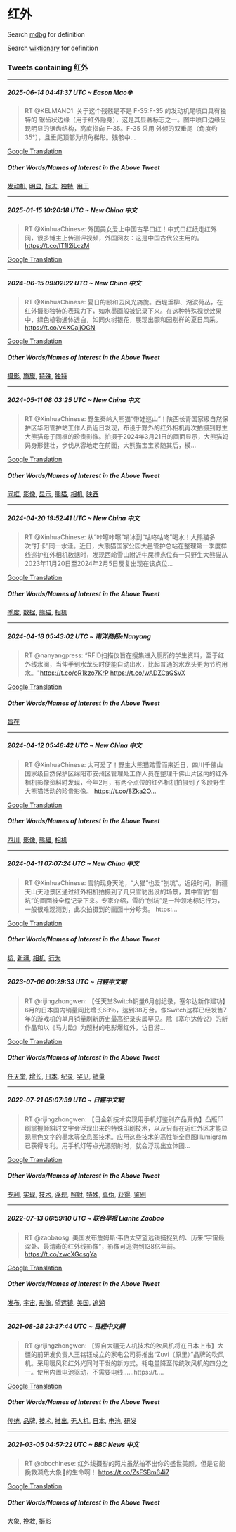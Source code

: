 # 红外

Search [mdbg](https://www.mdbg.net/chinese/dictionary?page=worddict&wdrst=0&wdqb=红外) for definition

Search [wiktionary](https://en.wiktionary.org/wiki/红外) for definition

### Tweets containing 红外

___
##### 2025-06-14 04:41:37 UTC ~ Eason Mao☢
> RT @KELMAND1: 关于这个残骸是不是 F-35:F-35 的发动机尾喷口具有独特的 锯齿状边缘（用于红外隐身），这是其显著标志之一。图中喷口边缘呈现明显的锯齿结构，高度指向 F-35。F-35 采用 外倾的双垂尾（角度约 35°），且垂尾顶部为切角梯形。残骸中…

[Google Translation](https://translate.google.com/?hi=en&tab=TT&sl=zh-CN&tl=en&op=translate&text=RT+%40KELMAND1%3A+%E5%85%B3%E4%BA%8E%E8%BF%99%E4%B8%AA%E6%AE%8B%E9%AA%B8%E6%98%AF%E4%B8%8D%E6%98%AF+F-35%3AF-35+%E7%9A%84%E5%8F%91%E5%8A%A8%E6%9C%BA%E5%B0%BE%E5%96%B7%E5%8F%A3%E5%85%B7%E6%9C%89%E7%8B%AC%E7%89%B9%E7%9A%84+%E9%94%AF%E9%BD%BF%E7%8A%B6%E8%BE%B9%E7%BC%98%EF%BC%88%E7%94%A8%E4%BA%8E%E7%BA%A2%E5%A4%96%E9%9A%90%E8%BA%AB%EF%BC%89%EF%BC%8C%E8%BF%99%E6%98%AF%E5%85%B6%E6%98%BE%E8%91%97%E6%A0%87%E5%BF%97%E4%B9%8B%E4%B8%80%E3%80%82%E5%9B%BE%E4%B8%AD%E5%96%B7%E5%8F%A3%E8%BE%B9%E7%BC%98%E5%91%88%E7%8E%B0%E6%98%8E%E6%98%BE%E7%9A%84%E9%94%AF%E9%BD%BF%E7%BB%93%E6%9E%84%EF%BC%8C%E9%AB%98%E5%BA%A6%E6%8C%87%E5%90%91+F-35%E3%80%82F-35+%E9%87%87%E7%94%A8+%E5%A4%96%E5%80%BE%E7%9A%84%E5%8F%8C%E5%9E%82%E5%B0%BE%EF%BC%88%E8%A7%92%E5%BA%A6%E7%BA%A6+35%C2%B0%EF%BC%89%EF%BC%8C%E4%B8%94%E5%9E%82%E5%B0%BE%E9%A1%B6%E9%83%A8%E4%B8%BA%E5%88%87%E8%A7%92%E6%A2%AF%E5%BD%A2%E3%80%82%E6%AE%8B%E9%AA%B8%E4%B8%AD%E2%80%A6)
##### Other Words/Names of Interest in the Above Tweet
[发动机](发动机.md), [明显](明显.md), [标志](标志.md), [独特](独特.md), [用于](用于.md)
___
##### 2025-01-15 10:20:18 UTC ~ New China 中文
> RT @XinhuaChinese: 外国美女爱上中国古早口红！中式口红纸走红外网，很多博主上传测评视频，外国网友：这是中国古代公主用的。 https://t.co/lT1l2iLczM

[Google Translation](https://translate.google.com/?hi=en&tab=TT&sl=zh-CN&tl=en&op=translate&text=RT+%40XinhuaChinese%3A+%E5%A4%96%E5%9B%BD%E7%BE%8E%E5%A5%B3%E7%88%B1%E4%B8%8A%E4%B8%AD%E5%9B%BD%E5%8F%A4%E6%97%A9%E5%8F%A3%E7%BA%A2%EF%BC%81%E4%B8%AD%E5%BC%8F%E5%8F%A3%E7%BA%A2%E7%BA%B8%E8%B5%B0%E7%BA%A2%E5%A4%96%E7%BD%91%EF%BC%8C%E5%BE%88%E5%A4%9A%E5%8D%9A%E4%B8%BB%E4%B8%8A%E4%BC%A0%E6%B5%8B%E8%AF%84%E8%A7%86%E9%A2%91%EF%BC%8C%E5%A4%96%E5%9B%BD%E7%BD%91%E5%8F%8B%EF%BC%9A%E8%BF%99%E6%98%AF%E4%B8%AD%E5%9B%BD%E5%8F%A4%E4%BB%A3%E5%85%AC%E4%B8%BB%E7%94%A8%E7%9A%84%E3%80%82+https%3A%2F%2Ft.co%2FlT1l2iLczM)
___
##### 2024-06-15 09:02:22 UTC ~ New China 中文
> RT @XinhuaChinese: 夏日的颐和园风光旖旎。西堤垂柳、湖波荷丛，在红外摄影独特的表现力下，如水墨画般被记录下来。在这种特殊视觉效果中，绿色植物通体透白，如同火树银花，展现出颐和园别样的夏日风采。 https://t.co/v4XCajjOGN

[Google Translation](https://translate.google.com/?hi=en&tab=TT&sl=zh-CN&tl=en&op=translate&text=RT+%40XinhuaChinese%3A+%E5%A4%8F%E6%97%A5%E7%9A%84%E9%A2%90%E5%92%8C%E5%9B%AD%E9%A3%8E%E5%85%89%E6%97%96%E6%97%8E%E3%80%82%E8%A5%BF%E5%A0%A4%E5%9E%82%E6%9F%B3%E3%80%81%E6%B9%96%E6%B3%A2%E8%8D%B7%E4%B8%9B%EF%BC%8C%E5%9C%A8%E7%BA%A2%E5%A4%96%E6%91%84%E5%BD%B1%E7%8B%AC%E7%89%B9%E7%9A%84%E8%A1%A8%E7%8E%B0%E5%8A%9B%E4%B8%8B%EF%BC%8C%E5%A6%82%E6%B0%B4%E5%A2%A8%E7%94%BB%E8%88%AC%E8%A2%AB%E8%AE%B0%E5%BD%95%E4%B8%8B%E6%9D%A5%E3%80%82%E5%9C%A8%E8%BF%99%E7%A7%8D%E7%89%B9%E6%AE%8A%E8%A7%86%E8%A7%89%E6%95%88%E6%9E%9C%E4%B8%AD%EF%BC%8C%E7%BB%BF%E8%89%B2%E6%A4%8D%E7%89%A9%E9%80%9A%E4%BD%93%E9%80%8F%E7%99%BD%EF%BC%8C%E5%A6%82%E5%90%8C%E7%81%AB%E6%A0%91%E9%93%B6%E8%8A%B1%EF%BC%8C%E5%B1%95%E7%8E%B0%E5%87%BA%E9%A2%90%E5%92%8C%E5%9B%AD%E5%88%AB%E6%A0%B7%E7%9A%84%E5%A4%8F%E6%97%A5%E9%A3%8E%E9%87%87%E3%80%82+https%3A%2F%2Ft.co%2Fv4XCajjOGN)
##### Other Words/Names of Interest in the Above Tweet
[摄影](摄影.md), [旖旎](旖旎.md), [特殊](特殊.md), [独特](独特.md)
___
##### 2024-05-11 08:03:25 UTC ~ New China 中文
> RT @XinhuaChinese: 野生秦岭大熊猫“带娃巡山”！陕西长青国家级自然保护区华阳管护站工作人员近日发现，布设于野外的红外相机再次拍摄到野生大熊猫母子同框的珍贵影像。拍摄于2024年3月21日的画面显示，大熊猫妈妈身形健壮，步伐从容地走在前面，大熊猫宝宝紧随其后，模…

[Google Translation](https://translate.google.com/?hi=en&tab=TT&sl=zh-CN&tl=en&op=translate&text=RT+%40XinhuaChinese%3A+%E9%87%8E%E7%94%9F%E7%A7%A6%E5%B2%AD%E5%A4%A7%E7%86%8A%E7%8C%AB%E2%80%9C%E5%B8%A6%E5%A8%83%E5%B7%A1%E5%B1%B1%E2%80%9D%EF%BC%81%E9%99%95%E8%A5%BF%E9%95%BF%E9%9D%92%E5%9B%BD%E5%AE%B6%E7%BA%A7%E8%87%AA%E7%84%B6%E4%BF%9D%E6%8A%A4%E5%8C%BA%E5%8D%8E%E9%98%B3%E7%AE%A1%E6%8A%A4%E7%AB%99%E5%B7%A5%E4%BD%9C%E4%BA%BA%E5%91%98%E8%BF%91%E6%97%A5%E5%8F%91%E7%8E%B0%EF%BC%8C%E5%B8%83%E8%AE%BE%E4%BA%8E%E9%87%8E%E5%A4%96%E7%9A%84%E7%BA%A2%E5%A4%96%E7%9B%B8%E6%9C%BA%E5%86%8D%E6%AC%A1%E6%8B%8D%E6%91%84%E5%88%B0%E9%87%8E%E7%94%9F%E5%A4%A7%E7%86%8A%E7%8C%AB%E6%AF%8D%E5%AD%90%E5%90%8C%E6%A1%86%E7%9A%84%E7%8F%8D%E8%B4%B5%E5%BD%B1%E5%83%8F%E3%80%82%E6%8B%8D%E6%91%84%E4%BA%8E2024%E5%B9%B43%E6%9C%8821%E6%97%A5%E7%9A%84%E7%94%BB%E9%9D%A2%E6%98%BE%E7%A4%BA%EF%BC%8C%E5%A4%A7%E7%86%8A%E7%8C%AB%E5%A6%88%E5%A6%88%E8%BA%AB%E5%BD%A2%E5%81%A5%E5%A3%AE%EF%BC%8C%E6%AD%A5%E4%BC%90%E4%BB%8E%E5%AE%B9%E5%9C%B0%E8%B5%B0%E5%9C%A8%E5%89%8D%E9%9D%A2%EF%BC%8C%E5%A4%A7%E7%86%8A%E7%8C%AB%E5%AE%9D%E5%AE%9D%E7%B4%A7%E9%9A%8F%E5%85%B6%E5%90%8E%EF%BC%8C%E6%A8%A1%E2%80%A6)
##### Other Words/Names of Interest in the Above Tweet
[同框](同框.md), [影像](影像.md), [显示](显示.md), [熊猫](熊猫.md), [相机](相机.md), [陕西](陕西.md)
___
##### 2024-04-20 19:52:41 UTC ~ New China 中文
> RT @XinhuaChinese: 从“咔嚓咔嚓”啃冰到“咕咚咕咚”喝水！大熊猫多次“打卡”同一水洼。近日，大熊猫国家公园大邑管护总站在整理第一季度样线巡护红外相机数据时，发现西岭雪山附近牛屎槽点位有一只野生大熊猫从2023年11月20日至2024年2月5日反复出现在该点位…

[Google Translation](https://translate.google.com/?hi=en&tab=TT&sl=zh-CN&tl=en&op=translate&text=RT+%40XinhuaChinese%3A+%E4%BB%8E%E2%80%9C%E5%92%94%E5%9A%93%E5%92%94%E5%9A%93%E2%80%9D%E5%95%83%E5%86%B0%E5%88%B0%E2%80%9C%E5%92%95%E5%92%9A%E5%92%95%E5%92%9A%E2%80%9D%E5%96%9D%E6%B0%B4%EF%BC%81%E5%A4%A7%E7%86%8A%E7%8C%AB%E5%A4%9A%E6%AC%A1%E2%80%9C%E6%89%93%E5%8D%A1%E2%80%9D%E5%90%8C%E4%B8%80%E6%B0%B4%E6%B4%BC%E3%80%82%E8%BF%91%E6%97%A5%EF%BC%8C%E5%A4%A7%E7%86%8A%E7%8C%AB%E5%9B%BD%E5%AE%B6%E5%85%AC%E5%9B%AD%E5%A4%A7%E9%82%91%E7%AE%A1%E6%8A%A4%E6%80%BB%E7%AB%99%E5%9C%A8%E6%95%B4%E7%90%86%E7%AC%AC%E4%B8%80%E5%AD%A3%E5%BA%A6%E6%A0%B7%E7%BA%BF%E5%B7%A1%E6%8A%A4%E7%BA%A2%E5%A4%96%E7%9B%B8%E6%9C%BA%E6%95%B0%E6%8D%AE%E6%97%B6%EF%BC%8C%E5%8F%91%E7%8E%B0%E8%A5%BF%E5%B2%AD%E9%9B%AA%E5%B1%B1%E9%99%84%E8%BF%91%E7%89%9B%E5%B1%8E%E6%A7%BD%E7%82%B9%E4%BD%8D%E6%9C%89%E4%B8%80%E5%8F%AA%E9%87%8E%E7%94%9F%E5%A4%A7%E7%86%8A%E7%8C%AB%E4%BB%8E2023%E5%B9%B411%E6%9C%8820%E6%97%A5%E8%87%B32024%E5%B9%B42%E6%9C%885%E6%97%A5%E5%8F%8D%E5%A4%8D%E5%87%BA%E7%8E%B0%E5%9C%A8%E8%AF%A5%E7%82%B9%E4%BD%8D%E2%80%A6)
##### Other Words/Names of Interest in the Above Tweet
[季度](季度.md), [数据](数据.md), [熊猫](熊猫.md), [相机](相机.md)
___
##### 2024-04-18 05:43:02 UTC ~ 南洋商报eNanyang
> RT @nanyangpress: “RFID扫描仪旨在搜集进入厕所的学生资料，至于红外线水阀，当伸手到水龙头时便能自动出水，比起普通的水龙头更为节约用水。"https://t.co/oR1kzo7KrP https://t.co/wADZCaGSvX

[Google Translation](https://translate.google.com/?hi=en&tab=TT&sl=zh-CN&tl=en&op=translate&text=RT+%40nanyangpress%3A+%E2%80%9CRFID%E6%89%AB%E6%8F%8F%E4%BB%AA%E6%97%A8%E5%9C%A8%E6%90%9C%E9%9B%86%E8%BF%9B%E5%85%A5%E5%8E%95%E6%89%80%E7%9A%84%E5%AD%A6%E7%94%9F%E8%B5%84%E6%96%99%EF%BC%8C%E8%87%B3%E4%BA%8E%E7%BA%A2%E5%A4%96%E7%BA%BF%E6%B0%B4%E9%98%80%EF%BC%8C%E5%BD%93%E4%BC%B8%E6%89%8B%E5%88%B0%E6%B0%B4%E9%BE%99%E5%A4%B4%E6%97%B6%E4%BE%BF%E8%83%BD%E8%87%AA%E5%8A%A8%E5%87%BA%E6%B0%B4%EF%BC%8C%E6%AF%94%E8%B5%B7%E6%99%AE%E9%80%9A%E7%9A%84%E6%B0%B4%E9%BE%99%E5%A4%B4%E6%9B%B4%E4%B8%BA%E8%8A%82%E7%BA%A6%E7%94%A8%E6%B0%B4%E3%80%82%22https%3A%2F%2Ft.co%2FoR1kzo7KrP+https%3A%2F%2Ft.co%2FwADZCaGSvX)
##### Other Words/Names of Interest in the Above Tweet
[旨在](旨在.md)
___
##### 2024-04-12 05:46:42 UTC ~ New China 中文
> RT @XinhuaChinese: 太可爱了！野生大熊猫踏雪而来近日，四川千佛山国家级自然保护区绵阳市安州区管理处工作人员在整理千佛山片区内的红外相机影像资料时发现，今年2月，有两个点位的红外相机拍摄到了多段野生大熊猫活动的珍贵影像。 https://t.co/8Zka2O…

[Google Translation](https://translate.google.com/?hi=en&tab=TT&sl=zh-CN&tl=en&op=translate&text=RT+%40XinhuaChinese%3A+%E5%A4%AA%E5%8F%AF%E7%88%B1%E4%BA%86%EF%BC%81%E9%87%8E%E7%94%9F%E5%A4%A7%E7%86%8A%E7%8C%AB%E8%B8%8F%E9%9B%AA%E8%80%8C%E6%9D%A5%E8%BF%91%E6%97%A5%EF%BC%8C%E5%9B%9B%E5%B7%9D%E5%8D%83%E4%BD%9B%E5%B1%B1%E5%9B%BD%E5%AE%B6%E7%BA%A7%E8%87%AA%E7%84%B6%E4%BF%9D%E6%8A%A4%E5%8C%BA%E7%BB%B5%E9%98%B3%E5%B8%82%E5%AE%89%E5%B7%9E%E5%8C%BA%E7%AE%A1%E7%90%86%E5%A4%84%E5%B7%A5%E4%BD%9C%E4%BA%BA%E5%91%98%E5%9C%A8%E6%95%B4%E7%90%86%E5%8D%83%E4%BD%9B%E5%B1%B1%E7%89%87%E5%8C%BA%E5%86%85%E7%9A%84%E7%BA%A2%E5%A4%96%E7%9B%B8%E6%9C%BA%E5%BD%B1%E5%83%8F%E8%B5%84%E6%96%99%E6%97%B6%E5%8F%91%E7%8E%B0%EF%BC%8C%E4%BB%8A%E5%B9%B42%E6%9C%88%EF%BC%8C%E6%9C%89%E4%B8%A4%E4%B8%AA%E7%82%B9%E4%BD%8D%E7%9A%84%E7%BA%A2%E5%A4%96%E7%9B%B8%E6%9C%BA%E6%8B%8D%E6%91%84%E5%88%B0%E4%BA%86%E5%A4%9A%E6%AE%B5%E9%87%8E%E7%94%9F%E5%A4%A7%E7%86%8A%E7%8C%AB%E6%B4%BB%E5%8A%A8%E7%9A%84%E7%8F%8D%E8%B4%B5%E5%BD%B1%E5%83%8F%E3%80%82+https%3A%2F%2Ft.co%2F8Zka2O%E2%80%A6)
##### Other Words/Names of Interest in the Above Tweet
[四川](四川.md), [影像](影像.md), [熊猫](熊猫.md), [相机](相机.md)
___
##### 2024-04-11 07:07:24 UTC ~ New China 中文
> RT @XinhuaChinese: 雪豹现身天池，“大猫”也爱“刨坑”。近段时间，新疆天山天池景区通过红外相机拍摄到了几只雪豹出没的场景，其中雪豹“刨坑”的画面被全程记录下来。专家介绍，雪豹“刨坑”是一种领地标记行为，一般很难观测到，此次拍摄到的画面十分珍贵。 https:…

[Google Translation](https://translate.google.com/?hi=en&tab=TT&sl=zh-CN&tl=en&op=translate&text=RT+%40XinhuaChinese%3A+%E9%9B%AA%E8%B1%B9%E7%8E%B0%E8%BA%AB%E5%A4%A9%E6%B1%A0%EF%BC%8C%E2%80%9C%E5%A4%A7%E7%8C%AB%E2%80%9D%E4%B9%9F%E7%88%B1%E2%80%9C%E5%88%A8%E5%9D%91%E2%80%9D%E3%80%82%E8%BF%91%E6%AE%B5%E6%97%B6%E9%97%B4%EF%BC%8C%E6%96%B0%E7%96%86%E5%A4%A9%E5%B1%B1%E5%A4%A9%E6%B1%A0%E6%99%AF%E5%8C%BA%E9%80%9A%E8%BF%87%E7%BA%A2%E5%A4%96%E7%9B%B8%E6%9C%BA%E6%8B%8D%E6%91%84%E5%88%B0%E4%BA%86%E5%87%A0%E5%8F%AA%E9%9B%AA%E8%B1%B9%E5%87%BA%E6%B2%A1%E7%9A%84%E5%9C%BA%E6%99%AF%EF%BC%8C%E5%85%B6%E4%B8%AD%E9%9B%AA%E8%B1%B9%E2%80%9C%E5%88%A8%E5%9D%91%E2%80%9D%E7%9A%84%E7%94%BB%E9%9D%A2%E8%A2%AB%E5%85%A8%E7%A8%8B%E8%AE%B0%E5%BD%95%E4%B8%8B%E6%9D%A5%E3%80%82%E4%B8%93%E5%AE%B6%E4%BB%8B%E7%BB%8D%EF%BC%8C%E9%9B%AA%E8%B1%B9%E2%80%9C%E5%88%A8%E5%9D%91%E2%80%9D%E6%98%AF%E4%B8%80%E7%A7%8D%E9%A2%86%E5%9C%B0%E6%A0%87%E8%AE%B0%E8%A1%8C%E4%B8%BA%EF%BC%8C%E4%B8%80%E8%88%AC%E5%BE%88%E9%9A%BE%E8%A7%82%E6%B5%8B%E5%88%B0%EF%BC%8C%E6%AD%A4%E6%AC%A1%E6%8B%8D%E6%91%84%E5%88%B0%E7%9A%84%E7%94%BB%E9%9D%A2%E5%8D%81%E5%88%86%E7%8F%8D%E8%B4%B5%E3%80%82+https%3A%E2%80%A6)
##### Other Words/Names of Interest in the Above Tweet
[坑](坑.md), [新疆](新疆.md), [相机](相机.md), [行为](行为.md)
___
##### 2023-07-06 00:29:33 UTC ~ 日經中文網
> RT @rijingzhongwen: 【任天堂Switch销量6月创纪录，塞尔达新作建功】6月的日本国内销量同比增长68％，达到38万台。像Switch这样已经发售7年的游戏机的单月销量刷新历史最高纪录实属罕见。除《塞尔达传说》的新作品和以《马力欧》为题材的电影爆红外，访日游…

[Google Translation](https://translate.google.com/?hi=en&tab=TT&sl=zh-CN&tl=en&op=translate&text=RT+%40rijingzhongwen%3A+%E3%80%90%E4%BB%BB%E5%A4%A9%E5%A0%82Switch%E9%94%80%E9%87%8F6%E6%9C%88%E5%88%9B%E7%BA%AA%E5%BD%95%EF%BC%8C%E5%A1%9E%E5%B0%94%E8%BE%BE%E6%96%B0%E4%BD%9C%E5%BB%BA%E5%8A%9F%E3%80%916%E6%9C%88%E7%9A%84%E6%97%A5%E6%9C%AC%E5%9B%BD%E5%86%85%E9%94%80%E9%87%8F%E5%90%8C%E6%AF%94%E5%A2%9E%E9%95%BF68%EF%BC%85%EF%BC%8C%E8%BE%BE%E5%88%B038%E4%B8%87%E5%8F%B0%E3%80%82%E5%83%8FSwitch%E8%BF%99%E6%A0%B7%E5%B7%B2%E7%BB%8F%E5%8F%91%E5%94%AE7%E5%B9%B4%E7%9A%84%E6%B8%B8%E6%88%8F%E6%9C%BA%E7%9A%84%E5%8D%95%E6%9C%88%E9%94%80%E9%87%8F%E5%88%B7%E6%96%B0%E5%8E%86%E5%8F%B2%E6%9C%80%E9%AB%98%E7%BA%AA%E5%BD%95%E5%AE%9E%E5%B1%9E%E7%BD%95%E8%A7%81%E3%80%82%E9%99%A4%E3%80%8A%E5%A1%9E%E5%B0%94%E8%BE%BE%E4%BC%A0%E8%AF%B4%E3%80%8B%E7%9A%84%E6%96%B0%E4%BD%9C%E5%93%81%E5%92%8C%E4%BB%A5%E3%80%8A%E9%A9%AC%E5%8A%9B%E6%AC%A7%E3%80%8B%E4%B8%BA%E9%A2%98%E6%9D%90%E7%9A%84%E7%94%B5%E5%BD%B1%E7%88%86%E7%BA%A2%E5%A4%96%EF%BC%8C%E8%AE%BF%E6%97%A5%E6%B8%B8%E2%80%A6)
##### Other Words/Names of Interest in the Above Tweet
[任天堂](任天堂.md), [增长](增长.md), [日本](日本.md), [纪录](纪录.md), [罕见](罕见.md), [销量](销量.md)
___
##### 2022-07-21 05:07:39 UTC ~ 日經中文網
> RT @rijingzhongwen: 【日企新技术实现用手机灯鉴别产品真伪】凸版印刷掌握倾斜时文字会浮现出来的特殊印刷技术，以及只有在近红外区才能显现黑色文字的墨水等全息图技术。应用这些技术的高性能全息图Illumigram已获得专利。用手机灯等点光源照射时，就会浮现出立体图…

[Google Translation](https://translate.google.com/?hi=en&tab=TT&sl=zh-CN&tl=en&op=translate&text=RT+%40rijingzhongwen%3A+%E3%80%90%E6%97%A5%E4%BC%81%E6%96%B0%E6%8A%80%E6%9C%AF%E5%AE%9E%E7%8E%B0%E7%94%A8%E6%89%8B%E6%9C%BA%E7%81%AF%E9%89%B4%E5%88%AB%E4%BA%A7%E5%93%81%E7%9C%9F%E4%BC%AA%E3%80%91%E5%87%B8%E7%89%88%E5%8D%B0%E5%88%B7%E6%8E%8C%E6%8F%A1%E5%80%BE%E6%96%9C%E6%97%B6%E6%96%87%E5%AD%97%E4%BC%9A%E6%B5%AE%E7%8E%B0%E5%87%BA%E6%9D%A5%E7%9A%84%E7%89%B9%E6%AE%8A%E5%8D%B0%E5%88%B7%E6%8A%80%E6%9C%AF%EF%BC%8C%E4%BB%A5%E5%8F%8A%E5%8F%AA%E6%9C%89%E5%9C%A8%E8%BF%91%E7%BA%A2%E5%A4%96%E5%8C%BA%E6%89%8D%E8%83%BD%E6%98%BE%E7%8E%B0%E9%BB%91%E8%89%B2%E6%96%87%E5%AD%97%E7%9A%84%E5%A2%A8%E6%B0%B4%E7%AD%89%E5%85%A8%E6%81%AF%E5%9B%BE%E6%8A%80%E6%9C%AF%E3%80%82%E5%BA%94%E7%94%A8%E8%BF%99%E4%BA%9B%E6%8A%80%E6%9C%AF%E7%9A%84%E9%AB%98%E6%80%A7%E8%83%BD%E5%85%A8%E6%81%AF%E5%9B%BEIllumigram%E5%B7%B2%E8%8E%B7%E5%BE%97%E4%B8%93%E5%88%A9%E3%80%82%E7%94%A8%E6%89%8B%E6%9C%BA%E7%81%AF%E7%AD%89%E7%82%B9%E5%85%89%E6%BA%90%E7%85%A7%E5%B0%84%E6%97%B6%EF%BC%8C%E5%B0%B1%E4%BC%9A%E6%B5%AE%E7%8E%B0%E5%87%BA%E7%AB%8B%E4%BD%93%E5%9B%BE%E2%80%A6)
##### Other Words/Names of Interest in the Above Tweet
[专利](专利.md), [实现](实现.md), [技术](技术.md), [浮现](浮现.md), [照射](照射.md), [特殊](特殊.md), [真伪](真伪.md), [获得](获得.md), [鉴别](鉴别.md)
___
##### 2022-07-13 06:59:10 UTC ~ 联合早报 Lianhe Zaobao
> RT @zaobaosg: 美国发布詹姆斯·韦伯太空望远镜捕捉到的、历来“宇宙最深处、最清晰的红外线影像”，影像可追溯到138亿年前。https://t.co/zwcXGcsqYa

[Google Translation](https://translate.google.com/?hi=en&tab=TT&sl=zh-CN&tl=en&op=translate&text=RT+%40zaobaosg%3A+%E7%BE%8E%E5%9B%BD%E5%8F%91%E5%B8%83%E8%A9%B9%E5%A7%86%E6%96%AF%C2%B7%E9%9F%A6%E4%BC%AF%E5%A4%AA%E7%A9%BA%E6%9C%9B%E8%BF%9C%E9%95%9C%E6%8D%95%E6%8D%89%E5%88%B0%E7%9A%84%E3%80%81%E5%8E%86%E6%9D%A5%E2%80%9C%E5%AE%87%E5%AE%99%E6%9C%80%E6%B7%B1%E5%A4%84%E3%80%81%E6%9C%80%E6%B8%85%E6%99%B0%E7%9A%84%E7%BA%A2%E5%A4%96%E7%BA%BF%E5%BD%B1%E5%83%8F%E2%80%9D%EF%BC%8C%E5%BD%B1%E5%83%8F%E5%8F%AF%E8%BF%BD%E6%BA%AF%E5%88%B0138%E4%BA%BF%E5%B9%B4%E5%89%8D%E3%80%82https%3A%2F%2Ft.co%2FzwcXGcsqYa)
##### Other Words/Names of Interest in the Above Tweet
[发布](发布.md), [宇宙](宇宙.md), [影像](影像.md), [望远镜](望远镜.md), [美国](美国.md), [追溯](追溯.md)
___
##### 2021-08-28 23:37:44 UTC ~ 日經中文網
> RT @rijingzhongwen: 【源自大疆无人机技术的吹风机将在日本上市】大疆的前研发负责人王铭钰成立的家电公司将推出“Zuvi（原里）”品牌的吹风机。采用暖风和红外光同时干发的新方式。耗电量降至传统吹风机的四分之一。使用内置电池驱动，不需要电线……https://t.…

[Google Translation](https://translate.google.com/?hi=en&tab=TT&sl=zh-CN&tl=en&op=translate&text=RT+%40rijingzhongwen%3A+%E3%80%90%E6%BA%90%E8%87%AA%E5%A4%A7%E7%96%86%E6%97%A0%E4%BA%BA%E6%9C%BA%E6%8A%80%E6%9C%AF%E7%9A%84%E5%90%B9%E9%A3%8E%E6%9C%BA%E5%B0%86%E5%9C%A8%E6%97%A5%E6%9C%AC%E4%B8%8A%E5%B8%82%E3%80%91%E5%A4%A7%E7%96%86%E7%9A%84%E5%89%8D%E7%A0%94%E5%8F%91%E8%B4%9F%E8%B4%A3%E4%BA%BA%E7%8E%8B%E9%93%AD%E9%92%B0%E6%88%90%E7%AB%8B%E7%9A%84%E5%AE%B6%E7%94%B5%E5%85%AC%E5%8F%B8%E5%B0%86%E6%8E%A8%E5%87%BA%E2%80%9CZuvi%EF%BC%88%E5%8E%9F%E9%87%8C%EF%BC%89%E2%80%9D%E5%93%81%E7%89%8C%E7%9A%84%E5%90%B9%E9%A3%8E%E6%9C%BA%E3%80%82%E9%87%87%E7%94%A8%E6%9A%96%E9%A3%8E%E5%92%8C%E7%BA%A2%E5%A4%96%E5%85%89%E5%90%8C%E6%97%B6%E5%B9%B2%E5%8F%91%E7%9A%84%E6%96%B0%E6%96%B9%E5%BC%8F%E3%80%82%E8%80%97%E7%94%B5%E9%87%8F%E9%99%8D%E8%87%B3%E4%BC%A0%E7%BB%9F%E5%90%B9%E9%A3%8E%E6%9C%BA%E7%9A%84%E5%9B%9B%E5%88%86%E4%B9%8B%E4%B8%80%E3%80%82%E4%BD%BF%E7%94%A8%E5%86%85%E7%BD%AE%E7%94%B5%E6%B1%A0%E9%A9%B1%E5%8A%A8%EF%BC%8C%E4%B8%8D%E9%9C%80%E8%A6%81%E7%94%B5%E7%BA%BF%E2%80%A6%E2%80%A6https%3A%2F%2Ft.%E2%80%A6)
##### Other Words/Names of Interest in the Above Tweet
[传统](传统.md), [品牌](品牌.md), [技术](技术.md), [推出](推出.md), [无人机](无人机.md), [日本](日本.md), [电池](电池.md), [研发](研发.md)
___
##### 2021-03-05 04:57:22 UTC ~ BBC News 中文
> RT @bbcchinese: 红外线摄影的照片虽然拍不出你的盛世美颜，但是它能挽救濒危大象🐘的生命啊！ https://t.co/ZsFSBm64i7

[Google Translation](https://translate.google.com/?hi=en&tab=TT&sl=zh-CN&tl=en&op=translate&text=RT+%40bbcchinese%3A+%E7%BA%A2%E5%A4%96%E7%BA%BF%E6%91%84%E5%BD%B1%E7%9A%84%E7%85%A7%E7%89%87%E8%99%BD%E7%84%B6%E6%8B%8D%E4%B8%8D%E5%87%BA%E4%BD%A0%E7%9A%84%E7%9B%9B%E4%B8%96%E7%BE%8E%E9%A2%9C%EF%BC%8C%E4%BD%86%E6%98%AF%E5%AE%83%E8%83%BD%E6%8C%BD%E6%95%91%E6%BF%92%E5%8D%B1%E5%A4%A7%E8%B1%A1%F0%9F%90%98%E7%9A%84%E7%94%9F%E5%91%BD%E5%95%8A%EF%BC%81+https%3A%2F%2Ft.co%2FZsFSBm64i7)
##### Other Words/Names of Interest in the Above Tweet
[大象](大象.md), [挽救](挽救.md), [摄影](摄影.md)

